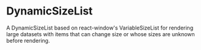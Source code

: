 # DynamicSizeList

A DynamicSizeList based on react-window's VariableSizeList for rendering large datasets with items that can change size or whose sizes are unknown before rendering.
